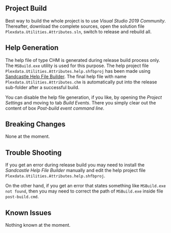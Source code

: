 ## Project Build

Best way to build the whole project is to use _Visual Studio 2019 Community_. Thereafter, 
download the complete sources, open the solution file `Plexdata.Utilities.Attributes.sln`, 
switch to release and rebuild all.

## Help Generation

The help file of type CHM is generated during release build process only. The `MSBuild.exe` 
utility is used for this purpose. The help project file `Plexdata.Utilities.Attributes.help.shfbproj` 
has been made using [Sandcastle Help File Builder](http://ewsoftware.github.io/SHFB). The 
final help file with name `Plexdata.Utilities.Attributes.chm` is automatically put into the 
release sub-folder after a successful build.

You can disable the help file generation, if you like, by opening the _Project Settings_ and 
moving to tab _Build Events_. There you simply clear out the content of box _Post-build event 
command line_.

## Breaking Changes

None at the moment.

## Trouble Shooting

If you get an error during release build you may need to install the _Sandcastle Help File 
Builder_ manually and edit the help project file `Plexdata.Utilities.Attributes.help.shfbproj`.

On the other hand, if you get an error that states something like `MSBuild.exe not found`, 
then you may need to correct the path of `MSBuild.exe` inside file `post-build.cmd`.

## Known Issues

Nothing known at the moment.
